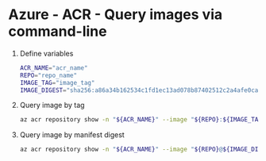 # Azure - ACR - Query images via command-line

1. Define variables
    ```bash
    ACR_NAME="acr_name"
    REPO="repo_name"
    IMAGE_TAG="image_tag"
    IMAGE_DIGEST="sha256:a86a34b162534c1fd1ec13ad078b87402512c2a4afe0cae3175b0a1aa39e8146"
    ```

1. Query image by tag
    ```bash
    az acr repository show -n "${ACR_NAME}" --image "${REPO}:${IMAGE_TAG}"
    ```
1. Query image by manifest digest
    ```bash
    az acr repository show -n "${ACR_NAME}" --image "${REPO}@${IMAGE_DIGEST}"
    ```
